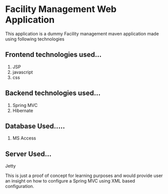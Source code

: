 Facility Management Web Application
====================================
This application is a dummy Facility management maven application made using following technologies 

Frontend technologies used...
-------
1. JSP
2. javascript
3. css

Backend technologies used...
--------
1. Spring MVC
2. Hibernate

Database Used.....
------
1. MS Access

Server Used...
-----
Jetty

This is just a proof of concept for learning purposes and would provide user an insight on how to 
configure a Spring MVC using XML based configuration.
